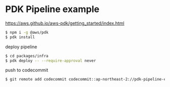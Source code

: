 # PDK Pipeline example

https://aws.github.io/aws-pdk/getting_started/index.html

```bash
$ npm i -g @aws/pdk
$ pdk install
```

deploy pipeline

```bash
$ cd packages/infra
$ pdk deploy -- --require-approval never
```

push to codecommit

```bash
$ git remote add codecommit codecommit::ap-northeast-2://pdk-pipeline-example
```